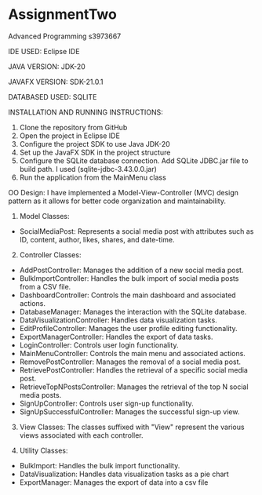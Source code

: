 # AssignmentTwo
 Advanced Programming s3973667

 IDE USED:
 Eclipse IDE

 JAVA VERSION:
 JDK-20

 JAVAFX VERSION:
 SDK-21.0.1

 DATABASED USED:
 SQLITE

 INSTALLATION AND RUNNING INSTRUCTIONS:
 1. Clone the repository from GitHub
 2. Open the project in Eclipse IDE
 3. Configure the project SDK to use Java JDK-20
 4. Set up the JavaFX SDK in the project structure
 5. Configure the SQLite database connection. Add SQLite JDBC.jar file to build path. I used (sqlite-jdbc-3.43.0.0.jar)
 6. Run the application from the MainMenu class

OO Design:
I have implemented a Model-View-Controller (MVC) design pattern as it allows for better code organization and maintainability.
1. Model Classes:
- SocialMediaPost: Represents a social media post with attributes such as ID, content, author, likes, shares, and date-time.

2. Controller Classes:
- AddPostController: Manages the addition of a new social media post.
- BulkImportController: Handles the bulk import of social media posts from a CSV file.
- DashboardController: Controls the main dashboard and associated actions.
- DatabaseManager: Manages the interaction with the SQLite database.
- DataVisualizationController: Handles data visualization tasks.
- EditProfileController: Manages the user profile editing functionality.
- ExportManagerController: Handles the export of data tasks.
- LoginController: Controls user login functionality.
- MainMenuController: Controls the main menu and associated actions.
- RemovePostController: Manages the removal of a social media post.
- RetrievePostController: Handles the retrieval of a specific social media post.
- RetrieveTopNPostsController: Manages the retrieval of the top N social media posts.
- SignUpController: Controls user sign-up functionality.
- SignUpSuccessfulController: Manages the successful sign-up view.

3. View Classes:
The classes suffixed with "View" represent the various views associated with each controller.

4. Utility Classes:
- BulkImport: Handles the bulk import functionality.
- DataVisualization: Handles data visualization tasks as a pie chart
- ExportManager: Manages the export of data into a csv file
